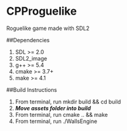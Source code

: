 # CPProguelike
Roguelike game made with SDL2

##Dependencies
1. SDL >= 2.0
2. SDL2_image
3. g++ >= 5.4
4. cmake >= 3.7+
5. make >= 4.1

##Build Instructions
1. From terminal, run mkdir build && cd build
2. ***Move assets folder into build***
3. From terminal, run cmake .. && make
4. From terminal, run ./WallsEngine
